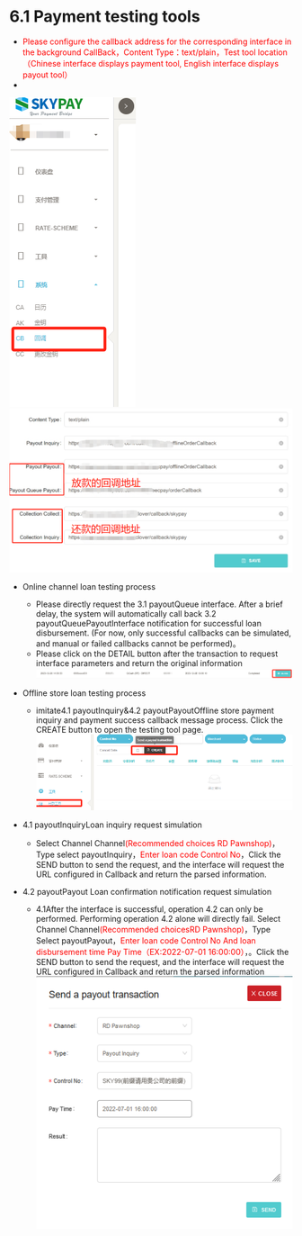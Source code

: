 # 6.1 Payment testing tools

- <font color = red>Please configure the callback address for the corresponding interface in the background CallBack，Content Type：text/plain，Test tool location （Chinese interface displays payment tool, English interface displays payout tool）</font>
- 
![](../public/CB回调.png "Shiprock")![](../public/回调填写界面.png "Shiprock")

- Online channel loan testing process
    - Please directly request the 3.1 payoutQueue interface. After a brief delay, the system will automatically call back 3.2 payoutQueuePayoutInterface notification for successful loan disbursement. (For now, only successful callbacks can be simulated, and manual or failed callbacks cannot be performed)。
    - Please click on the DETAIL button after the transaction to request interface parameters and return the original information
![](../public/查看交易信息.png "Shiprock")

- Offline store loan testing process
    - imitate4.1 payoutInquiry&4.2 payoutPayoutOffline store payment inquiry and payment success callback message process. Click the CREATE button to open the testing tool page.
![](../public/4.1线下放款测试工具.png "Shiprock")

- 4.1 payoutInquiryLoan inquiry request simulation

    - Select Channel Channel<font color = red>(Recommended choices RD Pawnshop)</font>，Type select payoutInquiry，<font color = red>Enter loan code Control No</font>，Click the SEND button to send the request, and the interface will request the URL configured in Callback and return the parsed information.
- 4.2 payoutPayout Loan confirmation notification request simulation
    - 4.1After the interface is successful, operation 4.2 can only be performed. Performing operation 4.2 alone will directly fail. Select Channel Channel<font color = red>(Recommended choicesRD Pawnshop)</font>，Type Select payoutPayout，<font color = red>Enter loan code Control No And loan disbursement time Pay Time（EX:2022-07-01 16:00:00）</font>，。Click the SEND button to send the request, and the interface will request the URL configured in Callback and return the parsed information
![](../public/4.2选择渠道进行付款.png "Shiprock")

